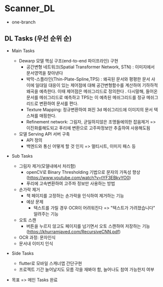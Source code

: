 # Scanner_DL
- one-branch

## DL Tasks (우선 순위 순)
- Main Tasks
  - Dewarp 모델 핵심 구조(end-to-end 파이프라인) 구현
    - 공간변형 네트워크(Spatial Transformer Network, STN) : 이미지에서 문서영역을 찾아낸다
    - 박막-스플라인(Thin-Plate-Spline,TPS) : 왜곡된 문서와 평평한 문서 사이에 일대일 대응이 있는 제어점에 대해 공간변형함수를 계산하여 기하하적 왜곡을 예측한다. 이때 제어점은 메쉬그리드로 정의한다 . 다시말해,  들어온 문서를 메쉬그리드로 예측하고 TPS는 이 예측된 메쉬그리드를 정규 메쉬그리드로 변환하여 문서를 편다.
    - Texture Mapping: 정규변환하여 펴진 3d 메쉬그리드에 이미지의 문서 텍스쳐를 매핑한다.
    - Refinement network: 그림자, 균일하지않은 조명들에의한 잡음제거 => 이진화를해도되고 푸리에 변환으로 고주파정보만 추출하여 사용해도됨
  - 모델 Serving API 서버 구축
    - API 정의
    - 백엔드와 통신 어떻게 할 것 인지 => 멀티시트, 이미지 패스 등
          
- Sub Tasks
    - 그림자 제거(모델내에서 처리함)
        - openCV로 Binary Thresholding 기법으로 문자의 가독성 향상 (https://www.youtube.com/watch?v=tYF3EBkvYO0)
        - 푸리에 고속변환하여 고주파 정보만 사용하는 방법
    - 손가락 제거
        - 책 페이지를 고정하는 손가락을 인식하여 제거하는 기능
        - 예상 문제
            - 텍스트를 가릴 경우 OCR이 어려워진다 => "텍스트가 가려졌습니다" 알려주는 기능
    - 오토 스캔
        - 버튼을 누르지 않고도 페이지를 넘기면서 오토 스캔하여 저장하는 기능 (https://khurramjaved.com/RecursiveCNN.pdf)
    - OCR 과정: 문자인식
    - 문서내 이미지 인식
- Side Tasks
    - flutter로 모바일 스캐너앱 간단구현
    - 프로젝트 기간 늘어날지도 모름 각을 재봐야 함, 늘어나도 참여 가능한지 여부
- 목표 => 메인 Tasks 완료
  
